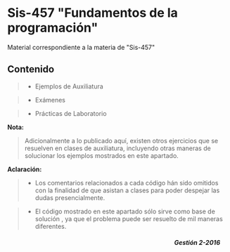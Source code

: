 # Sis-457 "Fundamentos de la programación"

Material correspondiente a la materia de "Sis-457" 

## Contenido

> * Ejemplos de Auxiliatura

> * Exámenes

> * Prácticas de Laboratorio 

<b>Nota:</b> 
> Adicionalmente a lo publicado aquí, existen otros ejercicios que se resuelven en clases de auxiliatura, incluyendo otras maneras de solucionar los ejemplos mostrados en este apartado. 

<b>Aclaración:</b>
> * Los comentarios relacionados a cada código hán sido omitidos con la finalidad de que asistan a clases para poder despejar las dudas presencialmente.

> * El código mostrado en este apartado sólo sirve como base de solución , ya que el problema puede ser resuelto de mil maneras diferentes. 

<div style="margin:20px" align="right">
<h5>Gestión 2-2016</h5>
</div>